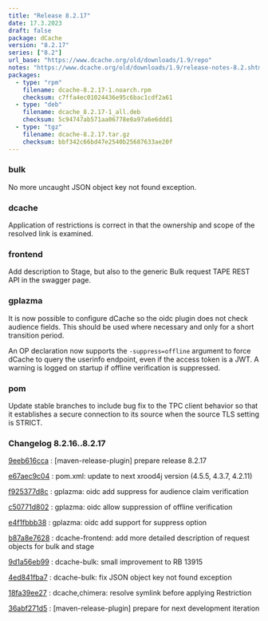 ```yaml
---
title: "Release 8.2.17"
date: 17.3.2023
draft: false
package: dCache
version: "8.2.17"
series: ["8.2"]
url_base: "https://www.dcache.org/old/downloads/1.9/repo"
notes: "https://www.dcache.org/old/downloads/1.9/release-notes-8.2.shtml"
packages:
  - type: "rpm"
    filename: dcache-8.2.17-1.noarch.rpm
    checksum: c7ffa4ec01024436e95c6bac1cdf2a61
  - type: "deb"
    filename: dcache_8.2.17-1_all.deb
    checksum: 5c94747ab571aa06778e0a97a6e6ddd1
  - type: "tgz"
    filename: dcache-8.2.17.tar.gz
    checksum: bbf342c66bd47e2540b25687633ae20f
---
```


### bulk

No more uncaught JSON object key not found exception.

### dcache

Application of restrictions is correct in that the ownership
and scope of the resolved link is examined.

### frontend

Add description to Stage, but also to the generic Bulk request
TAPE REST API in the swagger page.

### gplazma

It is now possible to configure dCache so the oidc plugin does not check
audience fields.  This should be used where necessary and only for a
short transition period.

An OP declaration now supports the `-suppress=offline` argument to force
dCache to query the userinfo endpoint, even if the access token is a
JWT.  A warning is logged on startup if offline verification is
suppressed.

### pom

Update stable branches to include bug fix to the TPC client behavior
so that it establishes a secure connection to its source when the source TLS
setting is STRICT.


### Changelog 8.2.16..8.2.17

<!-- git log 8.2.16..8.2.17 -no-merges -format='[%h](https://github.com/dcache/dcache/commit/%H)%n:   %s%n' -->

[9eeb616cca](https://github.com/dcache/dcache/commit/9eeb616cca1ff5df9e37f89f4c163775a3c4baac)
:   [maven-release-plugin] prepare release 8.2.17

[e67aec9c04](https://github.com/dcache/dcache/commit/e67aec9c04cd06f7498e1a31a0e2e46e25a4a372)
:   pom.xml: update to next xrood4j version (4.5.5, 4.3.7, 4.2.11)

[f925377d8c](https://github.com/dcache/dcache/commit/f925377d8c08234a065fb55b760596947a78c646)
:   gplazma: oidc add suppress for audience claim verification

[c50771d802](https://github.com/dcache/dcache/commit/c50771d8028c467a43204ecf221db69815de72ab)
:   gplazma: oidc allow suppression of offline verification

[e4f1fbbb38](https://github.com/dcache/dcache/commit/e4f1fbbb3802238dbf95cadf56fa2185b659c905)
:   gplazma: oidc add support for suppress option

[b87a8e7628](https://github.com/dcache/dcache/commit/b87a8e7628e0d575ca4a13cd922f97437b217fae)
:   dcache-frontend:  add more detailed description of request objects for bulk and stage

[9d1a56eb99](https://github.com/dcache/dcache/commit/9d1a56eb99f909cd92afa31060fe238bb804bd0d)
:   dcache-bulk: small improvement to RB 13915

[4ed841fba7](https://github.com/dcache/dcache/commit/4ed841fba788b1f195e3cdddbd63276048fc9c16)
:   dcache-bulk:  fix JSON object key not found exception

[18fa39ee27](https://github.com/dcache/dcache/commit/18fa39ee2789ec82c3cd92dd973b5b7b82828e9f)
:   dcache,chimera: resolve symlink before applying Restriction

[36abf271d5](https://github.com/dcache/dcache/commit/36abf271d597511ebae3f87a378dd6c0fbbc9b7c)
:   [maven-release-plugin] prepare for next development iteration

